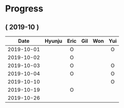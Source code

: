 # Progress

## ( 2019-10 )
| Date       | Hyunju | Eric | Gil | Won | Yui |
| :-:        |:-:     |:-:   |:-:  |:-:  |:-:  |
| 2019-10-01 |        |O     |     |     |O    |
| 2019-10-02 |        |O     |     |     |     |
| 2019-10-03 |        |O     |     |     |O    |
| 2019-10-04 |        |O     |     |     |O    |
| 2019-10-10 |        |      |     |     |O    |
| 2019-10-19 |        |O     |     |     |     |
| 2019-10-26 |        |      |     |     |     |
